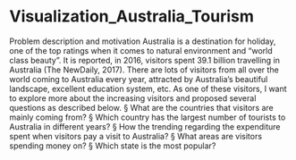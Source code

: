 # Visualization_Australia_Tourism
Problem description and motivation
Australia is a destination for holiday, one of the top ratings when it comes to natural environment and “world class beauty”. It is reported, in 2016, visitors spent 39.1 billion travelling in Australia (The NewDaily, 2017). There are lots of visitors from all over the world coming to Australia every year, attracted by Australia’s beautiful landscape, excellent education system, etc. As one of these visitors, I want to explore more about the increasing visitors and proposed several questions as described below.
§ What are the countries that visitors are mainly coming from?
§ Which country has the largest number of tourists to Australia in different years?
§ How the trending regarding the expenditure spent when visitors pay a visit to
Australia?
§ What areas are visitors spending money on?
§ Which state is the most popular?
